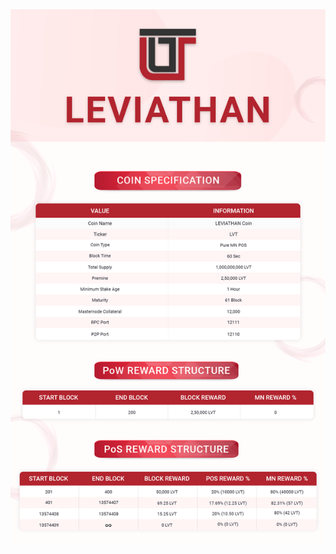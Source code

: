 <a href='https://github.com/leviathan-help/LVT-MasternodeCoin/releases' target='_blank'>
<img src='https://raw.githubusercontent.com/leviathan-help/LVT-MasternodeCoin/master/src/qt/res/icons/lvt.png'></img>
</a>